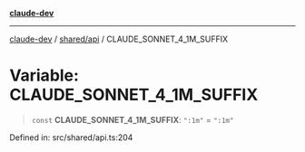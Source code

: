 [**claude-dev**](../../../README.md)

***

[claude-dev](../../../README.md) / [shared/api](../README.md) / CLAUDE\_SONNET\_4\_1M\_SUFFIX

# Variable: CLAUDE\_SONNET\_4\_1M\_SUFFIX

> `const` **CLAUDE\_SONNET\_4\_1M\_SUFFIX**: `":1m"` = `":1m"`

Defined in: src/shared/api.ts:204
